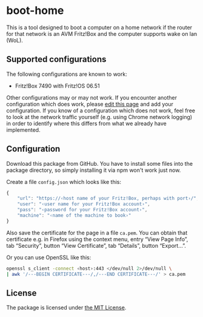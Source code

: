 # boot-home

This is a tool designed to boot a computer on a home network
if the router for that network is an AVM Fritz!Box
and the computer supports wake on lan (WoL).

## Supported configurations

The following configurations are known to work:

* Fritz!Box 7490 with Fritz!OS 06.51

Other configurations may or may not work.
If you encounter another configuration which does work,
please [edit this page][editReadme] and add your configuration.
If you know of a configuration which does not work,
feel free to look at the network traffic yourself
(e.g. using Chrome network logging) in order to identify
where this differs from what we already have implemented.

## Configuration

Download this package from GitHub.
You have to install some files into the package directory,
so simply installing it via npm won't work just now.

Create a file `config.json` which looks like this:

```js
{
    "url": "https://‹host name of your Fritz!Box, perhaps with port›/",
    "user": "‹user name for your Fritz!Box account›",
    "pass": "‹password for your Fritz!Box account›",
    "machine": "‹name of the machine to book›"
}
```

Also save the certificate for the page in a file `ca.pem`.
You can obtain that certificate e.g. in Firefox
using the context menu, entry “View Page Info”, tab “Security”,
button “View Certificate”, tab “Details”, button “Export…”.

Or you can use OpenSSL like this:

```sh
openssl s_client -connect ‹host›:443 </dev/null 2>/dev/null \
| awk '/---BEGIN CERTIFICATE---/,/---END CERTIFICATE---/' > ca.pem
```

## License

The package is licensed under [the MIT License](LICENSE).

[editReadme]: https://github.com/gagern/boot-home/edit/master/README.md
